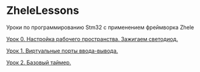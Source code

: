 # ZheleLessons
Уроки по программированию Stm32 с применением фреймворка Zhele

[Урок 0. Настройка рабочего пространства. Зажигаем светодиод.](./Lesson1/Lesson1.md)

[Урок 1. Виртуальные порты ввода-вывода.](./Lesson2/Lesson2.md)

[Урок 2. Базовый таймер.](./Lesson3/Lesson3.md)
